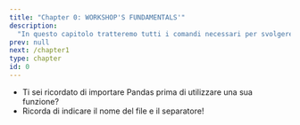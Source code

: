 ```yaml
---
title: "Chapter 0: WORKSHOP'S FUNDAMENTALS'"
description:
  "In questo capitolo tratteremo tutti i comandi necessari per svolgere gli step del workshop"
prev: null
next: /chapter1
type: chapter
id: 0
---
```


<exercise id="1" title="PANDAS" type="slides">

<slides source="chapter0_01_pandas">
</slides>

</exercise>


<exercise id="2" title="DATAFRAME" type="slides">

<slides source="chapter0_02_dataframe">
</slides>

<codeblock id="01_02">

* Ti sei ricordato di importare Pandas prima di utilizzare una sua funzione?
* Ricorda di indicare il nome del file e il separatore!

</codeblock>

</exercise>


<exercise id="3" title="ESTRAZIONE COLONNA" type="slides">

<slides source="chapter1_01_introduction">
</slides>

</exercise>


<exercise id="4" title="unique/lower/columns" type="slides">

<slides source="chapter1_01_introduction">
</slides>

</exercise>


<exercise id="5" title="IF" type="slides">

<slides source="chapter1_01_introduction">
</slides>

</exercise>


<exercise id="6" title="FOR" type="slides">

<slides source="chapter1_01_introduction">
</slides>

</exercise>


<exercise id="7" title="to_list/LISTA" type="slides">

<slides source="chapter1_01_introduction">
</slides>

</exercise>


<exercise id="8" title="lista-vuota/append" type="slides">

<slides source="chapter1_01_introduction">
</slides>

</exercise>


<exercise id="9" title="CREARE UNA NUOVA COLONNA" type="slides">

<slides source="chapter1_01_introduction">
</slides>

</exercise>


<exercise id="10" title="to_csv" type="slides">

<slides source="chapter1_01_introduction">
</slides>

</exercise>


<exercise id="11" title="CARICARE SU DATABASE" type="slides">

<slides source="chapter1_01_introduction">
</slides>

</exercise>